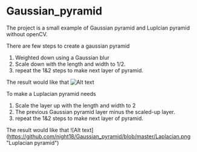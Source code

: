 # Gaussian_pyramid

The project is a small example of Gaussian pyramid and Luplcian pyramid without openCV.

There are few steps to create a gaussian pyramid
 1. Weighted down using a Gaussian blur
 2. Scale down with the length and width to 1/2.
 3. repeat the 1&2 steps to make next layer of pyramid.

The result would like that 
![Alt text](https://github.com/night18/Gaussian_pyramid/blob/master/Gaussian.png "Gaussian pyramid")

To make a Luplacian pyramid needs
 1. Scale the layer up with the length and width to 2
 2. The previous Gaussian pyramid layer minus the scaled-up layer.
 3. repeat the 1&2 steps to make next layer of pyramid.

The result would like that 
![Alt text] (https://github.com/night18/Gaussian_pyramid/blob/master/Laplacian.png "Luplacian pyramid")
